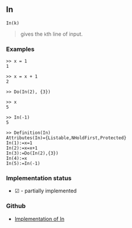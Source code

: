 ## In

```
In(k)
```

> gives the `k`th line of input.

### Examples

```
>> x = 1
1

>> x = x + 1
2

>> Do(In(2), {3})
    
>> x
5

>> In(-1)
5

>> Definition(In)
Attributes(In)={Listable,NHoldFirst,Protected}
In(1):=x=1
In(2):=x=x+1
In(3):=Do(In(2),{3})
In(4):=x
In(5):=In(-1)
```
 






### Implementation status

* &#x2611; - partially implemented

### Github

* [Implementation of In](https://github.com/axkr/symja_android_library/blob/master/symja_android_library/matheclipse-core/src/main/java/org/matheclipse/core/reflection/system/In.java#L18) 
